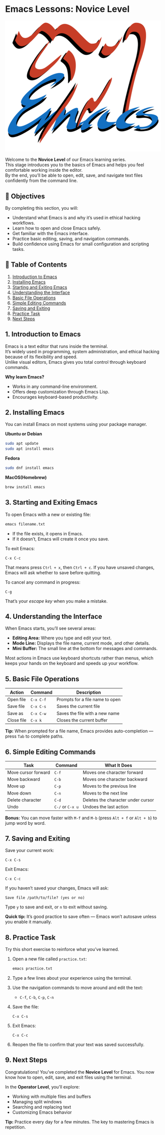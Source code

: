 # Emacs Lessons: Novice Level

![Alt text for the image](../assets/images/emacs-logo-png.png "Emacs Official Logo")

Welcome to the **Novice Level** of our Emacs learning series.  
This stage introduces you to the basics of Emacs and helps you feel comfortable working inside the editor.  
By the end, you’ll be able to open, edit, save, and navigate text files confidently from the command line.

## 🎯 Objectives

By completing this section, you will:
- Understand what Emacs is and why it’s used in ethical hacking workflows.  
- Learn how to open and close Emacs safely.  
- Get familiar with the Emacs interface.  
- Practice basic editing, saving, and navigation commands.  
- Build confidence using Emacs for small configuration and scripting tasks.


## 🧭 Table of Contents

1. [Introduction to Emacs](#introduction-to-emacs)  
2. [Installing Emacs](#installing-emacs)  
3. [Starting and Exiting Emacs](#starting-and-exiting-emacs)  
4. [Understanding the Interface](#understanding-the-interface)  
5. [Basic File Operations](#basic-file-operations)  
6. [Simple Editing Commands](#simple-editing-commands)  
7. [Saving and Exiting](#saving-and-exiting)  
8. [Practice Task](#practice-task)  
9. [Next Steps](#next-steps)


## 1. Introduction to Emacs

Emacs is a text editor that runs inside the terminal.  
It’s widely used in programming, system administration, and ethical hacking because of its flexibility and speed.  
Unlike visual editors, Emacs gives you total control through keyboard commands.

**Why learn Emacs?**
- Works in any command-line environment.  
- Offers deep customization through Emacs Lisp.  
- Encourages keyboard-based productivity.


## 2. Installing Emacs

You can install Emacs on most systems using your package manager.

**Ubuntu or Debian**
```bash
sudo apt update
sudo apt install emacs
```

**Fedora**
```bash
sudo dnf install emacs
```

**MacOS(Homebrew)**
```bash
brew install emacs
```


## 3. Starting and Exiting Emacs

To open Emacs with a new or existing file:

```bash
emacs filename.txt
```

* If the file exists, it opens in Emacs.
* If it doesn’t, Emacs will create it once you save.

To exit Emacs:

```text
C-x C-c
```

That means press `Ctrl + x`, then `Ctrl + c`.
If you have unsaved changes, Emacs will ask whether to save before quitting.

To cancel any command in progress:

```text
C-g
```

That’s your *escape key* when you make a mistake.


## 4. Understanding the Interface

When Emacs starts, you’ll see several areas:

* **Editing Area:** Where you type and edit your text.
* **Mode Line:** Displays the file name, current mode, and other details.
* **Mini Buffer:** The small line at the bottom for messages and commands.

Most actions in Emacs use keyboard shortcuts rather than menus, which keeps your hands on the keyboard and speeds up your workflow.


## 5. Basic File Operations

| Action     | Command   | Description                     |
| ---------- | --------- | ------------------------------- |
| Open file  | `C-x C-f` | Prompts for a file name to open |
| Save file  | `C-x C-s` | Saves the current file          |
| Save as    | `C-x C-w` | Saves the file with a new name  |
| Close file | `C-x k`   | Closes the current buffer       |

**Tip:** When prompted for a file name, Emacs provides auto-completion — press `Tab` to complete paths.


## 6. Simple Editing Commands

| Task                | Command          | What It Does                       |
| ------------------- | ---------------- | ---------------------------------- |
| Move cursor forward | `C-f`            | Moves one character forward        |
| Move backward       | `C-b`            | Moves one character backward       |
| Move up             | `C-p`            | Moves to the previous line         |
| Move down           | `C-n`            | Moves to the next line             |
| Delete character    | `C-d`            | Deletes the character under cursor |
| Undo                | `C-/` or `C-x u` | Undoes the last action             |

**Bonus:** You can move faster with `M-f` and `M-b` (press `Alt + f` or `Alt + b`) to jump word by word.


## 7. Saving and Exiting

Save your current work:

```text
C-x C-s
```

Exit Emacs:

```text
C-x C-c
```

If you haven’t saved your changes, Emacs will ask:

```
Save file /path/to/file? (yes or no)
```

Type `y` to save and exit, or `n` to exit without saving.

**Quick tip:** It’s good practice to save often — Emacs won’t autosave unless you enable it manually.


## 8. Practice Task

Try this short exercise to reinforce what you’ve learned.

1. Open a new file called `practice.txt`:

   ```bash
   emacs practice.txt
   ```

2. Type a few lines about your experience using the terminal.

3. Use the navigation commands to move around and edit the text:

   * `C-f`, `C-b`, `C-p`, `C-n`

4. Save the file:

   ```text
   C-x C-s
   ```

5. Exit Emacs:

   ```text
   C-x C-c
   ```

6. Reopen the file to confirm that your text was saved successfully.


## 9. Next Steps

Congratulations! You’ve completed the **Novice Level** for Emacs.
You now know how to open, edit, save, and exit files using the terminal.

In the **Operator Level**, you’ll explore:

* Working with multiple files and buffers
* Managing split windows
* Searching and replacing text
* Customizing Emacs behavior

**Tip:** Practice every day for a few minutes. The key to mastering Emacs is repetition.
